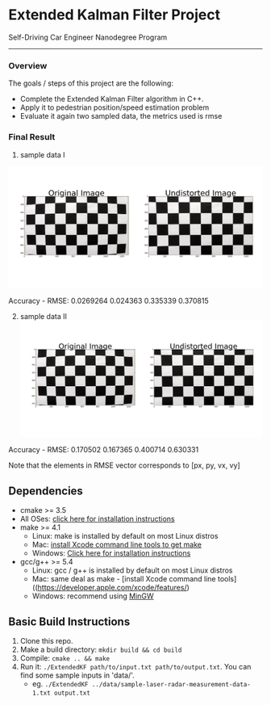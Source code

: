 # Extended Kalman Filter Project
Self-Driving Car Engineer Nanodegree Program

---

### Overview
The goals / steps of this project are the following:  

* Complete the Extended Kalman Filter algorithm in C++.
* Apply it to pedestrian position/speed estimation problem 
* Evaluate it again two sampled data, the metrics used is rmse

### Final Result

1. sample data I

![Pedestrian Tracking I](https://github.com/LevinJ/CarND-Advanced-Lane-Lines/blob/master/camera_calibration.png)


Accuracy - RMSE:
0.0269264
 0.024363
 0.335339
 0.370815

2. sample data II
![Pedestrian Tracking II](https://github.com/LevinJ/CarND-Advanced-Lane-Lines/blob/master/camera_calibration.png)


Accuracy - RMSE:
0.170502
0.167365
0.400714
0.630331


Note that the elements in RMSE vector corresponds to [px, py, vx, vy]



## Dependencies

* cmake >= 3.5
 * All OSes: [click here for installation instructions](https://cmake.org/install/)
* make >= 4.1
  * Linux: make is installed by default on most Linux distros
  * Mac: [install Xcode command line tools to get make](https://developer.apple.com/xcode/features/)
  * Windows: [Click here for installation instructions](http://gnuwin32.sourceforge.net/packages/make.htm)
* gcc/g++ >= 5.4
  * Linux: gcc / g++ is installed by default on most Linux distros
  * Mac: same deal as make - [install Xcode command line tools]((https://developer.apple.com/xcode/features/)
  * Windows: recommend using [MinGW](http://www.mingw.org/)

## Basic Build Instructions

1. Clone this repo.
2. Make a build directory: `mkdir build && cd build`
3. Compile: `cmake .. && make`
4. Run it: `./ExtendedKF path/to/input.txt path/to/output.txt`. You can find
   some sample inputs in 'data/'.
    - eg. `./ExtendedKF ../data/sample-laser-radar-measurement-data-1.txt output.txt`




